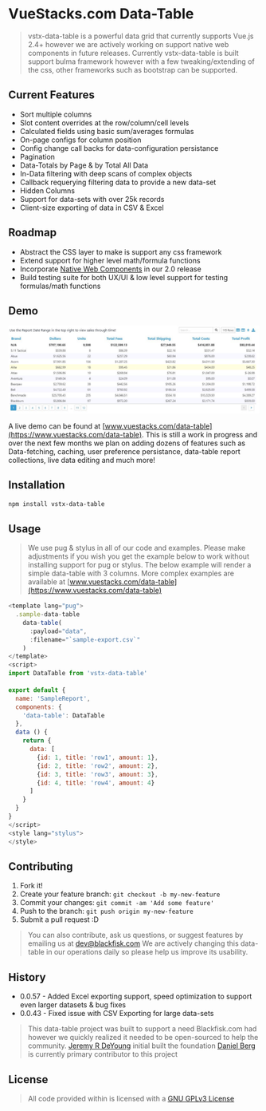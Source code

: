 # VueStacks.com Data-Table

> vstx-data-table is a powerful data grid that currently supports Vue.js 2.4+ however we are actively working on support native web components in future releases.
> Currently vstx-data-table is built support bulma framework however with a few tweaking/extending of the css, other frameworks such as bootstrap can be supported.

## Current Features
 - Sort multiple columns
 - Slot content overrides at the row/column/cell levels
 - Calculated fields using basic sum/averages formulas
 - On-page configs for column position
 - Config change call backs for data-configuration persistance
 - Pagination
 - Data-Totals by Page & by Total All Data
 - In-Data filtering with deep scans of complex objects
 - Callback requerying filtering data to provide a new data-set
 - Hidden Columns
 - Support for data-sets with over 25k records
 - Client-size exporting of data in CSV & Excel

## Roadmap
 - Abstract the CSS layer to make is support any css framework
 - Extend support for higher level math/formula functions
 - Incorporate [Native Web Components](https://developer.mozilla.org/en-US/docs/Web/Web_Components) in our 2.0 release
 - Build testing suite for both UX/UI & low level support for testing formulas/math functions

## Demo
![alt text][example-table-1]

[example-table-1]: example-table-1.jpg "Example Preview of Data Table"
A live demo can be found at [www.vuestacks.com/data-table](https://www.vuestacks.com/data-table). This is still a work in progress and over the next few months we plan on adding dozens of features such as Data-fetching, caching, user preference persistance, data-table report collections, live data editing and much more!

## Installation

```
npm install vstx-data-table
```

## Usage

> We use pug & stylus in all of our code and examples. Please make adjustments if you wish you get the example below to work without installing support for pug or stylus.
> The below example will render a simple data-table with 3 columns. More complex examples are available at [www.vuestacks.com/data-table](https://www.vuestacks.com/data-table)


```javascript
<template lang="pug">
  .sample-data-table
    data-table(
      :payload="data",
      :filename="`sample-export.csv`"
    )
</template>
<script>
import DataTable from 'vstx-data-table'

export default {
  name: 'SampleReport',
  components: {
    'data-table': DataTable
  },
  data () {
    return {
      data: [
        {id: 1, title: 'row1', amount: 1},
        {id: 2, title: 'row2', amount: 2},
        {id: 3, title: 'row3', amount: 3},
        {id: 4, title: 'row4', amount: 4}
      ]
    }
  }
}
</script>
<style lang="stylus">
</style>
```

## Contributing

1. Fork it!
2. Create your feature branch: `git checkout -b my-new-feature`
3. Commit your changes: `git commit -am 'Add some feature'`
4. Push to the branch: `git push origin my-new-feature`
5. Submit a pull request :D

> You can also contribute, ask us questions, or suggest features by emailing us at [dev@blackfisk.com](mailto:dev@blackfisk.com)
> We are actively changing this data-table in our operations daily so please help us improve its usability.

## History
- 0.0.57 - Added Excel exporting support, speed optimization to support even larger datasets & bug fixes
- 0.0.43 - Fixed issue with CSV Exporting for large data-sets

> This data-table project was built to support a need Blackfisk.com had however we quickly realized it needed to be open-sourced to help the community.
> [Jeremy R DeYoung](mailto:jeremy@blackfisk.com) initial built the foundation
> [Daniel Berg](mailto:daniel@blackfisk.com) is currently primary contributor to this project

## License

> All code provided within is licensed with a [GNU GPLv3 License](https://www.gnu.org/licenses/quick-guide-gplv3.en.html)

